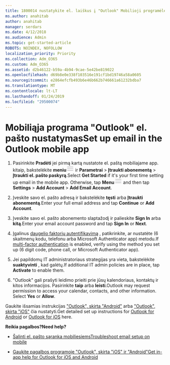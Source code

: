 ```yaml
---
title: 1800014 nustatykite el. laiškus į "Outlook" Mobilioji programėlė
ms.author: anahitab
author: anahitab
manager: serdars
ms.date: 4/12/2018
ms.audience: Admin
ms.topic: get-started-article
ROBOTS: NOINDEX, NOFOLLOW
localization_priority: Priority
ms.collection: Adm_O365
ms.custom: Adm_O365
ms.assetid: d2b46122-b59a-4b94-9cae-5e42be819022
ms.openlocfilehash: d69b8e0e338f103516e191cf1bd19746a58a0605
ms.sourcegitcommit: e2864efcfb493b6e46b662b746661a61232bdba7
ms.translationtype: MT
ms.contentlocale: lt-LT
ms.lasthandoff: 01/24/2019
ms.locfileid: "29500074"
---
```

# <a name="set-up-email-in-the-outlook-mobile-app"></a><span data-ttu-id="d81bf-102">Mobiliąja programa "Outlook" el. pašto nustatymas</span><span class="sxs-lookup"><span data-stu-id="d81bf-102">Set up email in the Outlook mobile app</span></span>

1. <span data-ttu-id="d81bf-p101">Pasirinkite **Pradėti** jei pirmą kartą nustatote el. paštą mobiliajame app. kitaip, bakstelėkite **meniu**![The Menu mygtuką](media/265b9089-9630-42dd-a244-d9a412d8fe47.png) ir **Parametrai** \> **Įtraukti abonementą** \> **Įtraukti el. pašto paskyrą**.</span><span class="sxs-lookup"><span data-stu-id="d81bf-p101">Select **Get Started** if it's your first time setting up email in the mobile app. Otherwise, tap **Menu**![The Menu button](media/265b9089-9630-42dd-a244-d9a412d8fe47.png) and then tap **Settings** \> **Add Account** \> **Add Email Account**.</span></span> 
    
2. <span data-ttu-id="d81bf-105">Įveskite savo el. pašto adresą ir bakstelėkite **tęsti** arba **Įtraukti abonementą**.</span><span class="sxs-lookup"><span data-stu-id="d81bf-105">Enter your full email address and tap **Continue** or **Add Account**.</span></span>
    
3. <span data-ttu-id="d81bf-106">Įveskite savo el. pašto abonemento slaptažodį ir palieskite **Sign In** arba **kitą**.</span><span class="sxs-lookup"><span data-stu-id="d81bf-106">Enter your email account password and tap **Sign In** or **Next**.</span></span> 
    
4. <span data-ttu-id="d81bf-107">Įgalinus [daugelio faktorių autentifikavimą](https://support.office.com/article/8f0454b2-f51a-4d9c-bcde-2c48e41621c6.aspx) , patikrinkite, ar nustatėte (6 skaitmenų kodu, telefonu arba Microsoft Authenticator app) metodu.</span><span class="sxs-lookup"><span data-stu-id="d81bf-107">If [multi-factor authentication](https://support.office.com/article/8f0454b2-f51a-4d9c-bcde-2c48e41621c6.aspx) is enabled, verify using the method you set up (6 digit code, phone call, or Microsoft Authenticator app).</span></span> 
    
5. <span data-ttu-id="d81bf-108">Jei papildomų IT administratoriaus strategijas yra vieta, bakstelėkite **suaktyvinti** , kad galėtų.</span><span class="sxs-lookup"><span data-stu-id="d81bf-108">If additional IT admin policies are in place, tap **Activate** to enable them.</span></span> 
    
6. <span data-ttu-id="d81bf-p102">"Outlook" gali prašyti leidimo prieiti prie jūsų kalendoriaus, kontaktų ir kitos informacijos. Pasirinkite **taip** arba **leisti**.</span><span class="sxs-lookup"><span data-stu-id="d81bf-p102">Outlook may request permission to access your calendar, contacts, and other information. Select **Yes** or **Allow**.</span></span> 
    
<span data-ttu-id="d81bf-111">Gaukite išsamias instrukcijas ["Outlook", skirta "Android"](https://support.office.com/article/886db551-8dfa-4fd5-b835-f8e532091872.aspx) arba ["Outlook", skirta "iOS"](https://support.office.com/article/b2de2161-cc1d-49ef-9ef9-81acd1c8e234.aspx) čia nustatyti.</span><span class="sxs-lookup"><span data-stu-id="d81bf-111">Get detailed set up instructions for [Outlook for Android](https://support.office.com/article/886db551-8dfa-4fd5-b835-f8e532091872.aspx) or [Outlook for iOS](https://support.office.com/article/b2de2161-cc1d-49ef-9ef9-81acd1c8e234.aspx) here.</span></span> 
  
 <span data-ttu-id="d81bf-112">**Reikia pagalbos?**</span><span class="sxs-lookup"><span data-stu-id="d81bf-112">**Need help?**</span></span>
  
- [<span data-ttu-id="d81bf-113">Šalinti el. pašto sąranka mobiliesiems</span><span class="sxs-lookup"><span data-stu-id="d81bf-113">Troubleshoot email setup on mobile</span></span>](https://support.office.com/article/a264ef01-9c88-48fb-9285-7017e4f31f02.aspx)
    
- [<span data-ttu-id="d81bf-114">Gaukite pagalbos programoje "Outlook", skirta "iOS" ir "Android"</span><span class="sxs-lookup"><span data-stu-id="d81bf-114">Get in-app help for Outlook for iOS and Android</span></span>](https://support.office.com/article/218a22d1-9fa5-4889-b689-de1c63493243.aspx#ID0EAABAAA=Contact_Support)
    

